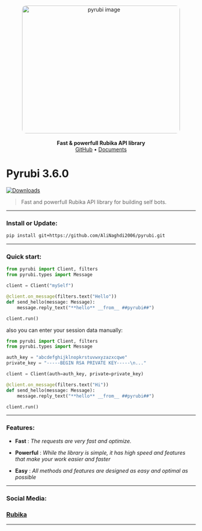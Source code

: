 <div align='center'>
    <img style='border-radius: 10px' src='https://iili.io/24rSIIf.jpg' alt='pyrubi image' width='420' height='340'>
    <br>
    <br>
    <b>Fast & powerfull Rubika API library</b>
    <br>
    <a href='https://github.com/AliNaghdi2006/pyrubi'>GitHub</a>
    •
    <a href='https://rubika.ir/pyrubi_fork'>Documents</a>
</div>


# Pyrubi 3.6.0
[![Downloads](https://static.pepy.tech/badge/pyrubi)](https://pepy.tech/project/pyrubi)
> Fast and powerfull Rubika API library for building self bots.


<hr>

### Install or Update:

``` bash
pip install git+https://github.com/AliNaghdi2006/pyrubi.git
```

<hr>

### Quick start:

``` python
from pyrubi import Client, filters
from pyrubi.types import Message

client = Client("mySelf")

@client.on_message(filters.text("Hello"))
def send_hello(message: Message):
    message.reply_text("**hello** __from__ ##pyrubi##")

client.run()
```

also you can enter your session data manually:
```python
from pyrubi import Client, filters
from pyrubi.types import Message

auth_key = "abcdefghijklnopkrstuvwxyzazxcqwe"
private_key = "-----BEGIN RSA PRIVATE KEY-----\n..."

client = Client(auth=auth_key, private=private_key)

@client.on_message(filters.text("Hi"))
def send_hello(message: Message):
    message.reply_text("**hello** __from__ ##pyrubi##")

client.run()
```

<hr>

### Features:
    
- **Fast** : *The requests are very fast and optimize.*

- **Powerful** : *While the library is simple, it has high speed and features that make your work easier and faster*

- **Easy** : *All methods and features are designed as easy and optimal as possible*


<hr>

### Social Media:
### <a href='https://rubika.ir/pyrubika'>Rubika</a>

<hr>
